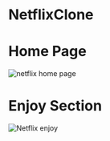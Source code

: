 # NetflixClone

# Home Page 
![netflix home page](https://github.com/Tanmay03027/NetflixClone/assets/141415173/8a54d3a5-b87d-44a5-8aed-85b0080f5bf5)

# Enjoy Section 
![Netflix enjoy](https://github.com/Tanmay03027/NetflixClone/assets/141415173/555b4d8a-d7ea-4a2c-b9ec-58d72cd735fe)

